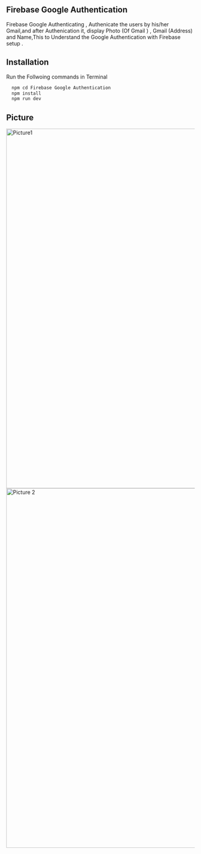 ## Firebase Google Authentication 
Firebase Google Authenticating , Authenicate the users by his/her Gmail,and after Authenication it, display Photo (Of Gmail ) , Gmail (Address) and Name,This to Understand the Google Authentication with Firebase setup .
## Installation
Run the Follwoing commands in Terminal

```bash
  npm cd Firebase Google Authentication 
  npm install 
  npm run dev
```

## Picture 
<img width="960" alt="Picture1" src="https://github.com/Salarkhan-9/GoogleFirebaseAuthentication/assets/98265148/e3d9c63f-807c-4efa-99ec-2bd09648fa62">
<img width="960" alt="Picture 2" src="https://github.com/Salarkhan-9/GoogleFirebaseAuthentication/assets/98265148/ab38f262-af98-4e1a-a78d-5505ad8fcced">
